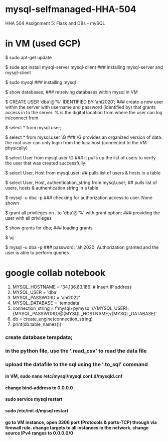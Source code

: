 # mysql-selfmanaged-HHA-504
HHA 504 Assignment 5: Flask and DBs - mySQL





# in VM (used GCP)

$ sudo apt-get update  

$ sude apt install mysql-server mysql-client  ### installing mysql-server and mysql-client

$ sudo mysql ### installing mysql  

$ show databases; ### retreiving databases within mysql in VM

$ CREATE USER ‘dba'@'%' IDENTIFIED BY ‘ahi2020’; ### create a new user within the server with username and password (identified by) that grants access in to the server. % is the digital location from where the user can log in/connect from

$ select * from mysql.user;

$ select * from mysql.user \G ### \G provides an organized version of data. the root user can only login from the localhost (connected to the VM physically)

$ select User from mysql.user \G ### it pulls up the list of users to verify the user that was created successfully

$ select User, Host from mysql.user; ## pulls list of users & hosts in a table

$ select User, Host, authentication_string from mysql.user; ## pulls list of users, hosts & authentication string in a table

$ mysql -u dba -p ### checking for authorization access to user. None shown

$ grant all privileges on *.* to 'dba'@'%' with grant option; ### providing the user with all privileges

$ show grants for dba; ### loading grants

$ \q

$ mysql -u dba -p ### password: 'ahi2020' Authorization granted and the user is able to perform queries 


# google collab notebook
1. MYSQL_HOSTNAME = '34.136.63.186' # Insert IP address 
2. MYSQL_USER = 'dba'
3. MYSQL_PASSWORD = 'ahi2022'
4. MYSQL_DATABASE = 'tempdata'
5. connection_string = f'mysql+pymysql://{MYSQL_USER}:{MYSQL_PASSWORD}@{MYSQL_HOSTNAME}/{MYSQL_DATABASE}'
6. db = create_engine(connection_string)
7. print(db.table_names())

### create database tempdata;
### in the python file, use the '.read_csv' to read the data file
### upload the datafile to the sql using the '.to_sql' command
#### in VM, sudo nano /etc/mysql/mysql.conf.d/mysqld.cnf 
#### change bind-address to 0.0.0.0
#### sudo service mysql restart 
#### sudo /etc/init.d/mysql restart
#### go to VM instance, open 3306 port (Protocols & ports-TCP) through via firewall rule. change targets to all instances in the network. change source IPv4 ranges to 0.0.0.0/0
